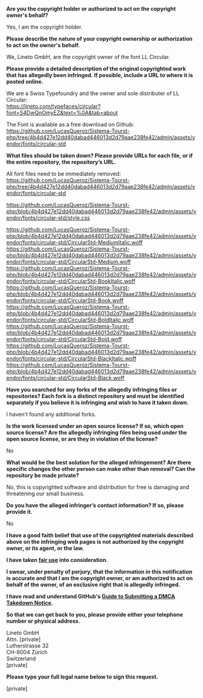 **Are you the copyright holder or authorized to act on the copyright owner's behalf?**  
  
Yes, I am the copyright holder.  
  
**Please describe the nature of your copyright ownership or authorization to act on the owner's behalf.**  
  
We, Lineto GmbH, are the copyright owner of the font LL Circular.  
  
**Please provide a detailed description of the original copyrighted work that has allegedly been infringed. If possible, include a URL to where it is posted online.**  
  
We are a Swiss Typefoundry and the owner and sole distributer of LL Circular:  
https://lineto.com/typefaces/circular?font=S4DwQnOmyEZ&text=%0A&tab=about  
  
The Font is available as a free download on Github:  
https://github.com/LucasQueroz/Sistema-Tourst-php/tree/4b4d427e12dd40dabad446013d2d79aae238fe42/admin/assets/vendor/fonts/circular-std  
  
**What files should be taken down? Please provide URLs for each file, or if the entire repository, the repository’s URL.**  
  
All font files need to be immediately removed:  
https://github.com/LucasQueroz/Sistema-Tourst-php/tree/4b4d427e12dd40dabad446013d2d79aae238fe42/admin/assets/vendor/fonts/circular-std  
  
https://github.com/LucasQueroz/Sistema-Tourst-php/blob/4b4d427e12dd40dabad446013d2d79aae238fe42/admin/assets/vendor/fonts/circular-std/style.css  
  
https://github.com/LucasQueroz/Sistema-Tourst-php/blob/4b4d427e12dd40dabad446013d2d79aae238fe42/admin/assets/vendor/fonts/circular-std/CircularStd-MediumItalic.woff  
https://github.com/LucasQueroz/Sistema-Tourst-php/blob/4b4d427e12dd40dabad446013d2d79aae238fe42/admin/assets/vendor/fonts/circular-std/CircularStd-Medium.woff  
https://github.com/LucasQueroz/Sistema-Tourst-php/blob/4b4d427e12dd40dabad446013d2d79aae238fe42/admin/assets/vendor/fonts/circular-std/CircularStd-BookItalic.woff  
https://github.com/LucasQueroz/Sistema-Tourst-php/blob/4b4d427e12dd40dabad446013d2d79aae238fe42/admin/assets/vendor/fonts/circular-std/CircularStd-Book.woff  
https://github.com/LucasQueroz/Sistema-Tourst-php/blob/4b4d427e12dd40dabad446013d2d79aae238fe42/admin/assets/vendor/fonts/circular-std/CircularStd-BoldItalic.woff  
https://github.com/LucasQueroz/Sistema-Tourst-php/blob/4b4d427e12dd40dabad446013d2d79aae238fe42/admin/assets/vendor/fonts/circular-std/CircularStd-Bold.woff  
https://github.com/LucasQueroz/Sistema-Tourst-php/blob/4b4d427e12dd40dabad446013d2d79aae238fe42/admin/assets/vendor/fonts/circular-std/CircularStd-BlackItalic.woff  
https://github.com/LucasQueroz/Sistema-Tourst-php/blob/4b4d427e12dd40dabad446013d2d79aae238fe42/admin/assets/vendor/fonts/circular-std/CircularStd-Black.woff  
  
**Have you searched for any forks of the allegedly infringing files or repositories? Each fork is a distinct repository and must be identified separately if you believe it is infringing and wish to have it taken down.**  
  
I haven't found any additional forks.  
  
**Is the work licensed under an open source license? If so, which open source license? Are the allegedly infringing files being used under the open source license, or are they in violation of the license?**  
  
No  
  
**What would be the best solution for the alleged infringement? Are there specific changes the other person can make other than removal? Can the repository be made private?**  
  
No, this is copyrighted software and distribution for free is damaging and threatening our small business.  
  
**Do you have the alleged infringer’s contact information? If so, please provide it.**  
  
No  
  
**I have a good faith belief that use of the copyrighted materials described above on the infringing web pages is not authorized by the copyright owner, or its agent, or the law.**  
  
**I have taken <a href="https://www.lumendatabase.org/topics/22">fair use</a> into consideration.**  
  
**I swear, under penalty of perjury, that the information in this notification is accurate and that I am the copyright owner, or am authorized to act on behalf of the owner, of an exclusive right that is allegedly infringed.**  
  
**I have read and understand GitHub's <a href="https://docs.github.com/articles/guide-to-submitting-a-dmca-takedown-notice/">Guide to Submitting a DMCA Takedown Notice</a>.**  
  
**So that we can get back to you, please provide either your telephone number or physical address.**  
  
Lineto GmbH  
Attn. [private]  
Lutherstrasse 32  
CH-8004 Zürich  
Switzerland  
[private]  
  
**Please type your full legal name below to sign this request.**  
  
[private]  
